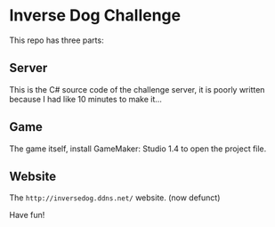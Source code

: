 # Inverse Dog Challenge

This repo has three parts:

## Server

This is the C# source code of the challenge server, it is poorly written because I had like 10 minutes to make it...

## Game

The game itself, install GameMaker: Studio 1.4 to open the project file.

## Website

The `http://inversedog.ddns.net/` website. (now defunct)

Have fun!
